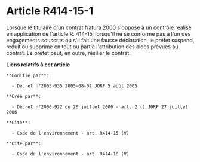 # Article R414-15-1

Lorsque le titulaire d'un contrat Natura 2000 s'oppose à un contrôle réalisé en application de l'article R. 414-15, lorsqu'il
ne se conforme pas à l'un des engagements souscrits ou s'il fait une fausse déclaration, le préfet suspend, réduit ou
supprime en tout ou partie l'attribution des aides prévues au contrat. Le préfet peut, en outre, résilier le contrat.

**Liens relatifs à cet article**

	**Codifié par**:

	  - Décret n°2005-935 2005-08-02 JORF 5 août 2005

	**Créé par**:

	  - Décret n°2006-922 du 26 juillet 2006 - art. 2 () JORF 27 juillet 2006

	**Cite**:

	  - Code de l'environnement - art. R414-15 (V)

	**Cité par**:

	  - Code de l'environnement - art. R414-18 (V)
